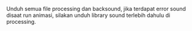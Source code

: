 Unduh semua file processing dan backsound, jika terdapat error sound disaat run animasi, silakan unduh library sound terlebih dahulu di processing.
